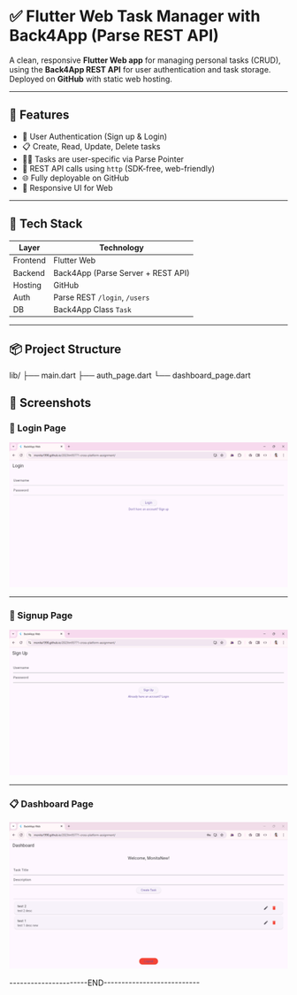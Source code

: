 # ✅ Flutter Web Task Manager with Back4App (Parse REST API)

A clean, responsive **Flutter Web app** for managing personal tasks (CRUD), using the **Back4App REST API** for user authentication and task storage. Deployed on **GitHub** with static web hosting.

---

## 🚀 Features

- 🔐 User Authentication (Sign up & Login)
- 📋 Create, Read, Update, Delete tasks
- 🧑‍💼 Tasks are user-specific via Parse Pointer
- 🧠 REST API calls using `http` (SDK-free, web-friendly)
- 🌐 Fully deployable on GitHub
- 📱 Responsive UI for Web

---

## 🧰 Tech Stack

| Layer      | Technology                        |
|------------|-----------------------------------|
| Frontend   | Flutter Web                       |
| Backend    | Back4App (Parse Server + REST API)|
| Hosting    | GitHub                            |
| Auth       | Parse REST `/login`, `/users`     |
| DB         | Back4App Class `Task`             |

---

## 📦 Project Structure

lib/
├── main.dart
├── auth_page.dart
└── dashboard_page.dart

## 📸 Screenshots

### 🔐 Login Page

![Login Page](assets/login.png)

---

### 📝 Signup Page

![Signup](assets/signup.png)

---

### 📋 Dashboard Page

![Dashboard](assets/dashboard.png)

----------------------END---------------------------